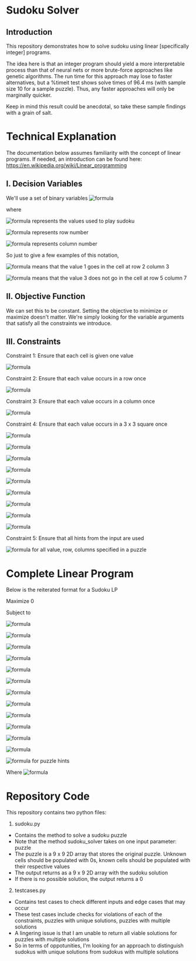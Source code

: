 # Sudoku Solver
## Introduction
This repository demonstrates how to solve sudoku using linear [specifically integer] programs. 

The idea here is that an integer program should yield a more interpretable process than that of neural nets or more brute-force approaches like genetic algorithms. The run time for this approach may lose to faster alternatives, but a %timeit test shows solve times of 96.4 ms (with sample size 10 for a sample puzzle). Thus, any faster approaches will only be marginally quicker.

Keep in mind this result could be anecdotal, so take these sample findings with a grain of salt. 

# Technical Explanation
The documentation below assumes familiarity with the concept of linear programs. 
If needed, an introduction can be found here: https://en.wikipedia.org/wiki/Linear_programming

## I. Decision Variables
We'll use a set of binary variables ![formula](https://render.githubusercontent.com/render/math?math=X_{ijk}%20\in%20(0,%201)%20,%20\forall%20i%20\in%20(1,%202,%203,%20...%20,%209)%20,%20\forall%20j%20\in%20(1,%202,%203,%20...%20,%209)%20,%20\forall%20k%20\in%20(1,%202,%203,%20...%20,%209))

where 

![formula](https://render.githubusercontent.com/render/math?math=i%20\in%20(1,%202,%203,%20...%20,%209)) represents the values used to play sudoku

![formula](https://render.githubusercontent.com/render/math?math=j%20\in%20(1,%202,%203,%20...%20,%209)) represents row number

![formula](https://render.githubusercontent.com/render/math?math=k%20\in%20(1,%202,%203,%20...%20,%209)) represents column number



So just to give a few examples of this notation,

![formula](https://render.githubusercontent.com/render/math?math=X_{123}%20=%201) means that the value 1 goes in the cell at row 2 column 3

![formula](https://render.githubusercontent.com/render/math?math=X_{357}%20=%200) means that the value 3 does not go in the cell at row 5 column 7

## II. Objective Function
We can set this to be constant. Setting the objective to minimize or maximize doesn't matter.
We're simply looking for the variable arguments that satisfy all the constraints we introduce.

## III. Constraints 
Constraint 1: Ensure that each cell is given one value 

![formula](https://render.githubusercontent.com/render/math?math=\sum_{i%20=%201}^9%20{X_{ijk}}%20=%201,%20\forall%20j%20\in%20(1,%202,%203,%20...%20,%209),%20\forall%20k%20\in%20(1,%202,%203,%20...%20,%209))



Constraint 2: Ensure that each value occurs in a row once 

![formula](https://render.githubusercontent.com/render/math?math=\sum_{j%20=%201}^9%20{X_{ijk}}%20=%201,%20\forall%20i%20\in%20(1,%202,%203,%20...%20,%209),%20\forall%20k%20\in%20(1,%202,%203,%20...%20,%209))



Constraint 3: Ensure that each value occurs in a column once 

![formula](https://render.githubusercontent.com/render/math?math=\sum_{k%20=%201}^9%20{X_{ijk}}%20=%201,%20\forall%20i%20\in%20(1,%202,%203,%20...%20,%209),%20\forall%20j%20\in%20(1,%202,%203,%20...%20,%209))



Constraint 4: Ensure that each value occurs in a 3 x 3 square once 

![formula](https://render.githubusercontent.com/render/math?math=\sum_{j%20=%201}^3%20\sum_{k%20=%201}^3%20{X_{ijk}}%20=%201,%20\forall%20i%20\in%20(1,%202,%203,%20...%20,%209))

![formula](https://render.githubusercontent.com/render/math?math=\sum_{j%20=%201}^3%20\sum_{k%20=%204}^6%20{X_{ijk}}%20=%201,%20\forall%20i%20\in%20(1,%202,%203,%20...%20,%209))

![formula](https://render.githubusercontent.com/render/math?math=\sum_{j%20=%201}^3%20\sum_{k%20=%207}^9%20{X_{ijk}}%20=%201,%20\forall%20i%20\in%20(1,%202,%203,%20...%20,%209))

![formula](https://render.githubusercontent.com/render/math?math=\sum_{j%20=%204}^6%20\sum_{k%20=%201}^3%20{X_{ijk}}%20=%201,%20\forall%20i%20\in%20(1,%202,%203,%20...%20,%209))

![formula](https://render.githubusercontent.com/render/math?math=\sum_{j%20=%204}^6%20\sum_{k%20=%204}^6%20{X_{ijk}}%20=%201,%20\forall%20i%20\in%20(1,%202,%203,%20...%20,%209))

![formula](https://render.githubusercontent.com/render/math?math=\sum_{j%20=%204}^6%20\sum_{k%20=%207}^9%20{X_{ijk}}%20=%201,%20\forall%20i%20\in%20(1,%202,%203,%20...%20,%209))

![formula](https://render.githubusercontent.com/render/math?math=\sum_{j%20=%207}^9%20\sum_{k%20=%201}^3%20{X_{ijk}}%20=%201,%20\forall%20i%20\in%20(1,%202,%203,%20...%20,%209))

![formula](https://render.githubusercontent.com/render/math?math=\sum_{j%20=%207}^9%20\sum_{k%20=%204}^6%20{X_{ijk}}%20=%201,%20\forall%20i%20\in%20(1,%202,%203,%20...%20,%209))

![formula](https://render.githubusercontent.com/render/math?math=\sum_{j%20=%207}^9%20\sum_{k%20=%207}^9%20{X_{ijk}}%20=%201,%20\forall%20i%20\in%20(1,%202,%203,%20...%20,%209))



Constraint 5: Ensure that all hints from the input are used

![formula](https://render.githubusercontent.com/render/math?math=X_{ijk}%20=%201) for all value, row, columns specified in a puzzle



# Complete Linear Program
Below is the reiterated format for a Sudoku LP

Maximize 0

Subject to 

  ![formula](https://render.githubusercontent.com/render/math?math=\sum_{i%20=%201}^9%20{X_{ijk}}%20=%201,%20\forall%20j%20\in%20(1,%202,%203,%20...%20,%209),%20\forall%20k%20\in%20(1,%202,%203,%20...%20,%209))

  ![formula](https://render.githubusercontent.com/render/math?math=\sum_{j%20=%201}^9%20{X_{ijk}}%20=%201,%20\forall%20i%20\in%20(1,%202,%203,%20...%20,%209),%20\forall%20k%20\in%20(1,%202,%203,%20...%20,%209))

  ![formula](https://render.githubusercontent.com/render/math?math=\sum_{k%20=%201}^9%20{X_{ijk}}%20=%201,%20\forall%20i%20\in%20(1,%202,%203,%20...%20,%209),%20\forall%20j%20\in%20(1,%202,%203,%20...%20,%209))

  ![formula](https://render.githubusercontent.com/render/math?math=\sum_{j%20=%201}^3%20\sum_{k%20=%201}^3%20{X_{ijk}}%20=%201,%20\forall%20i%20\in%20(1,%202,%203,%20...%20,%209))

  ![formula](https://render.githubusercontent.com/render/math?math=\sum_{j%20=%201}^3%20\sum_{k%20=%204}^6%20{X_{ijk}}%20=%201,%20\forall%20i%20\in%20(1,%202,%203,%20...%20,%209))

  ![formula](https://render.githubusercontent.com/render/math?math=\sum_{j%20=%201}^3%20\sum_{k%20=%207}^9%20{X_{ijk}}%20=%201,%20\forall%20i%20\in%20(1,%202,%203,%20...%20,%209))

  ![formula](https://render.githubusercontent.com/render/math?math=\sum_{j%20=%204}^6%20\sum_{k%20=%201}^3%20{X_{ijk}}%20=%201,%20\forall%20i%20\in%20(1,%202,%203,%20...%20,%209))

  ![formula](https://render.githubusercontent.com/render/math?math=\sum_{j%20=%204}^6%20\sum_{k%20=%204}^6%20{X_{ijk}}%20=%201,%20\forall%20i%20\in%20(1,%202,%203,%20...%20,%209))

  ![formula](https://render.githubusercontent.com/render/math?math=\sum_{j%20=%204}^6%20\sum_{k%20=%207}^9%20{X_{ijk}}%20=%201,%20\forall%20i%20\in%20(1,%202,%203,%20...%20,%209))

  ![formula](https://render.githubusercontent.com/render/math?math=\sum_{j%20=%207}^9%20\sum_{k%20=%201}^3%20{X_{ijk}}%20=%201,%20\forall%20i%20\in%20(1,%202,%203,%20...%20,%209))

  ![formula](https://render.githubusercontent.com/render/math?math=\sum_{j%20=%207}^9%20\sum_{k%20=%204}^6%20{X_{ijk}}%20=%201,%20\forall%20i%20\in%20(1,%202,%203,%20...%20,%209))

  ![formula](https://render.githubusercontent.com/render/math?math=\sum_{j%20=%207}^9%20\sum_{k%20=%207}^9%20{X_{ijk}}%20=%201,%20\forall%20i%20\in%20(1,%202,%203,%20...%20,%209))

  ![formula](https://render.githubusercontent.com/render/math?math=X_{ijk}%20=%201) for puzzle hints

Where ![formula](https://render.githubusercontent.com/render/math?math=X_{ijk}%20\in%20(0,%201)%20,%20\forall%20i%20\in%20(1,%202,%203,%20...%20,%209)%20,%20\forall%20j%20\in%20(1,%202,%203,%20...%20,%209)%20,%20\forall%20k%20\in%20(1,%202,%203,%20...%20,%209))

# Repository Code
This repository contains two python files:

1) sudoku.py 
- Contains the method to solve a sudoku puzzle
- Note that the method sudoku_solver takes on one input parameter: puzzle
- The puzzle is a 9 x 9 2D array that stores the original puzzle. Unknown cells should be populated with 0s, known cells should be populated with their respective values
- The output returns as a 9 x 9 2D array with the sudoku solution
- If there is no possible solution, the output returns a 0

2) testcases.py 
- Contains test cases to check different inputs and edge cases that may occur
- These test cases include checks for violations of each of the constraints, puzzles with unique solutions, puzzles with multiple solutions
- A lingering issue is that I am unable to return all viable solutions for puzzles with multiple solutions
- So in terms of oppotunities, I'm looking for an approach to distinguish sudokus with unique solutions from sudokus with multiple solutions

